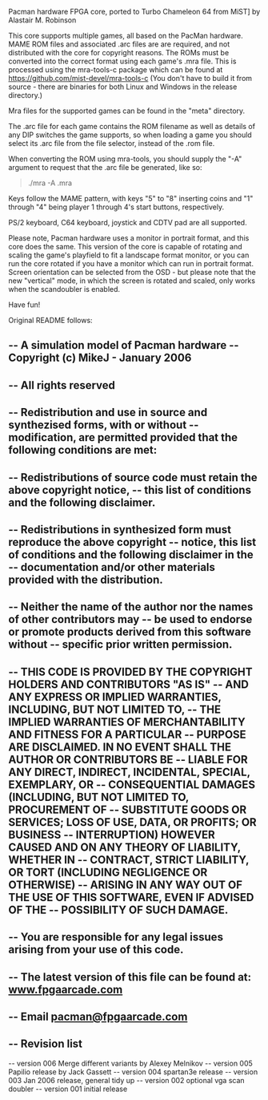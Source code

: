 Pacman hardware FPGA core, ported to Turbo Chameleon 64 from MiST]
by Alastair M. Robinson

This core supports multiple games, all based on the PacMan hardware.
MAME ROM files and associated .arc files are are required, and not
distributed with the core for copyright reasons.  The ROMs must be
converted into the correct format using each game's .mra file.  This
is processed using the mra-tools-c package which can be found at
https://github.com/mist-devel/mra-tools-c
(You don't have to build it from source - there are binaries for
both Linux and Windows in the release directory.)

Mra files for the supported games can be found in the "meta" directory.

The .arc file for each game contains the ROM filename as well as details of
any DIP switches the game supports, so when loading a game you should select
its .arc file from the file selector, instead of the .rom file.

When converting the ROM using mra-tools, you should supply the "-A" argument
to request that the .arc file be generated, like so:

> ./mra -A <game>.mra

Keys follow the MAME pattern, with keys "5" to "8" inserting coins and "1"
through "4" being player 1 through 4's start buttons, respectively.

PS/2 keyboard, C64 keyboard, joystick and CDTV pad are all supported.

Please note, Pacman hardware uses a monitor in portrait format, and this core
does the same.  This version of the core is capable of rotating and scaling
the game's playfield to fit a landscape format monitor, or you can run the 
core rotated if you have a monitor which can run in portrait format.
Screen orientation can be selected from the OSD - but please note that the new
"vertical" mode, in which the screen is rotated and scaled, only works when
the scandoubler is enabled.


Have fun!



Original README follows:

-- A simulation model of Pacman hardware
-- Copyright (c) MikeJ - January 2006
--
-- All rights reserved
--
-- Redistribution and use in source and synthezised forms, with or without
-- modification, are permitted provided that the following conditions are met:
--
-- Redistributions of source code must retain the above copyright notice,
-- this list of conditions and the following disclaimer.
--
-- Redistributions in synthesized form must reproduce the above copyright
-- notice, this list of conditions and the following disclaimer in the
-- documentation and/or other materials provided with the distribution.
--
-- Neither the name of the author nor the names of other contributors may
-- be used to endorse or promote products derived from this software without
-- specific prior written permission.
--
-- THIS CODE IS PROVIDED BY THE COPYRIGHT HOLDERS AND CONTRIBUTORS "AS IS"
-- AND ANY EXPRESS OR IMPLIED WARRANTIES, INCLUDING, BUT NOT LIMITED TO,
-- THE IMPLIED WARRANTIES OF MERCHANTABILITY AND FITNESS FOR A PARTICULAR
-- PURPOSE ARE DISCLAIMED. IN NO EVENT SHALL THE AUTHOR OR CONTRIBUTORS BE
-- LIABLE FOR ANY DIRECT, INDIRECT, INCIDENTAL, SPECIAL, EXEMPLARY, OR
-- CONSEQUENTIAL DAMAGES (INCLUDING, BUT NOT LIMITED TO, PROCUREMENT OF
-- SUBSTITUTE GOODS OR SERVICES; LOSS OF USE, DATA, OR PROFITS; OR BUSINESS
-- INTERRUPTION) HOWEVER CAUSED AND ON ANY THEORY OF LIABILITY, WHETHER IN
-- CONTRACT, STRICT LIABILITY, OR TORT (INCLUDING NEGLIGENCE OR OTHERWISE)
-- ARISING IN ANY WAY OUT OF THE USE OF THIS SOFTWARE, EVEN IF ADVISED OF THE
-- POSSIBILITY OF SUCH DAMAGE.
--
-- You are responsible for any legal issues arising from your use of this code.
--
-- The latest version of this file can be found at: www.fpgaarcade.com
--
-- Email pacman@fpgaarcade.com
--
-- Revision list
--
-- version 006 Merge different variants by Alexey Melnikov
-- version 005 Papilio release by Jack Gassett
-- version 004 spartan3e release
-- version 003 Jan 2006 release, general tidy up
-- version 002 optional vga scan doubler
-- version 001 initial release
